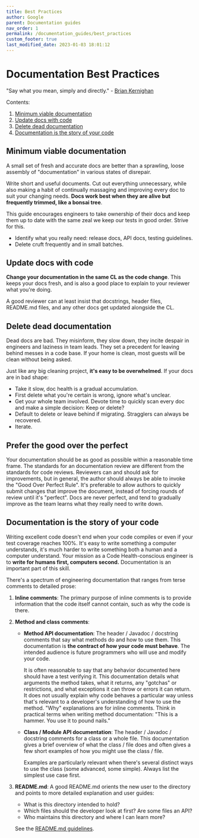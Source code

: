 ```yaml
---
title: Best Practices
author: Google
parent: Documentation guides
nav_order: 1
permalink: /documentation_guides/best_practices
custom_footer: true
last_modified_date: 2023-01-03 18:01:12
---
```

# Documentation Best Practices

"Say what you mean, simply and directly." -
[Brian Kernighan](https://en.wikipedia.org/wiki/The_Elements_of_Programming_Style)

Contents:

1. [Minimum viable documentation](#minimum-viable-documentation)
1. [Update docs with code](#update-docs-with-code)
1. [Delete dead documentation](#delete-dead-documentation)
1. [Documentation is the story of your code](#documentation-is-the-story-of-your-code)

## Minimum viable documentation

A small set of fresh and accurate docs are better than a sprawling, loose
assembly of "documentation" in various states of disrepair.

Write short and useful documents. Cut out everything unnecessary, while also
making a habit of continually massaging and improving every doc to suit your
changing needs. **Docs work best when they are alive but frequently trimmed,
like a bonsai tree**.

This guide encourages engineers to take ownership of their docs and keep
them up to date with the same zeal we keep our tests in good order. Strive for
this.

* Identify what you really need: release docs, API docs, testing guidelines.
* Delete cruft frequently and in small batches.

## Update docs with code

**Change your documentation in the same CL as the code change**. This keeps your
docs fresh, and is also a good place to explain to your reviewer what you're
doing.

A good reviewer can at least insist that docstrings, header files, README.md
files, and any other docs get updated alongside the CL.

## Delete dead documentation

Dead docs are bad. They misinform, they slow down, they incite despair in
engineers and laziness in team leads. They set a precedent for leaving behind
messes in a code base. If your home is clean, most guests will be clean without
being asked.

Just like any big cleaning project, **it's easy to be overwhelmed**. If your
docs are in bad shape:

* Take it slow, doc health is a gradual accumulation.
* First delete what you're certain is wrong, ignore what's unclear.
* Get your whole team involved. Devote time to quickly scan every doc and make
    a simple decision: Keep or delete?
* Default to delete or leave behind if migrating. Stragglers can always be
    recovered.
* Iterate.

## Prefer the good over the perfect

Your documentation should be as good as possible within a reasonable time frame.
The standards for an documentation review are different from the
standards for code reviews. Reviewers can and should ask for improvements, but
in general, the author should always be able to invoke the "Good Over Perfect
Rule". It's preferable to allow authors to quickly submit changes that improve
the document, instead of forcing rounds of review until it's "perfect". Docs are
never perfect, and tend to gradually improve as the team learns what they really
need to write down.

## Documentation is the story of your code

Writing excellent code doesn't end when your code compiles or even if your
test coverage reaches 100%. It's easy to write something a computer understands,
it's much harder to write something both a human and a computer understand. Your
mission as a Code Health-conscious engineer is to **write for humans first,
computers second.** Documentation is an important part of this skill.

There's a spectrum of engineering documentation that ranges from terse comments
to detailed prose:

1. **Inline comments**: The primary purpose of inline comments is to provide
    information that the code itself cannot contain, such as why the code is
    there.

2. **Method and class comments**:

    * **Method API documentation**: The header / Javadoc / docstring
        comments that say what methods do and how to use them. This
        documentation is **the contract of how your code must behave**. The
        intended audience is future programmers who will use and modify your
        code.

        It is often reasonable to say that any behavior documented here should
        have a test verifying it. This documentation details what arguments the
        method takes, what it returns, any "gotchas" or restrictions, and what
        exceptions it can throw or errors it can return. It does not usually
        explain why code behaves a particular way unless that's relevant to a
        developer's understanding of how to use the method. "Why" explanations
        are for inline comments. Think in practical terms when writing method
        documentation: "This is a hammer. You use it to pound nails."

    * **Class / Module API documentation**: The header / Javadoc / docstring
        comments for a class or a whole file. This documentation gives a brief
        overview of what the class / file does and often gives a few short
        examples of how you might use the class / file.

        Examples are particularly relevant when there's several distinct ways to
        use the class (some advanced, some simple). Always list the simplest
        use case first.

3. **README.md**: A good README.md orients the new user to the directory and
    points to more detailed explanation and user guides:
    * What is this directory intended to hold?
    * Which files should the developer look at first? Are some files an API?
    * Who maintains this directory and where I can learn more?

    See the [README.md guidelines](READMEs.md).
